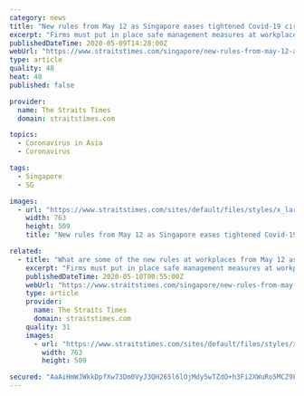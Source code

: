 ```yaml
---
category: news
title: "New rules from May 12 as Singapore eases tightened Covid-19 circuit breaker measures"
excerpt: "Firms must put in place safe management measures at workplaces to prevent Covid-19 from spreading in the community again even as local transmission numbers fall, the Ministry of Manpower said on Saturday (May 9)."
publishedDateTime: 2020-05-09T14:28:00Z
webUrl: "https://www.straitstimes.com/singapore/new-rules-from-may-12-as-singapore-eases-tightened-covid-19-circuit-breaker-measures"
type: article
quality: 48
heat: 48
published: false

provider:
  name: The Straits Times
  domain: straitstimes.com

topics:
  - Coronavirus in Asia
  - Coronavirus

tags:
  - Singapore
  - SG

images:
  - url: "https://www.straitstimes.com/sites/default/files/styles/x_large/public/articles/2020/05/09/hzcake0509.jpg?itok=ZfnECkEg"
    width: 763
    height: 509
    title: "New rules from May 12 as Singapore eases tightened Covid-19 circuit breaker measures"

related:
  - title: "What are some of the new rules at workplaces from May 12 as Singapore eases tightened Covid-19 circuit breaker measures"
    excerpt: "Firms must put in place safe management measures at workplaces to prevent Covid-19 from spreading in the community again even as local transmission numbers fall, the Ministry of Manpower said on Saturday (May 9)."
    publishedDateTime: 2020-05-10T00:55:00Z
    webUrl: "https://www.straitstimes.com/singapore/new-rules-from-may-12-as-singapore-eases-tightened-covid-19-circuit-breaker-measures"
    type: article
    provider:
      name: The Straits Times
      domain: straitstimes.com
    quality: 31
    images:
      - url: "https://www.straitstimes.com/sites/default/files/styles/x_large/public/articles/2020/05/09/hzcake0509.jpg?itok=ZfnECkEg"
        width: 763
        height: 509

secured: "AaAiHmWJWkkDpfXw73Dm0VyJ3QH265l6lOjMdy5wTZdO+h3Fi2XWuRo5MCZ9FpZsKTIHK5yQft7vufIIcA+c/TSxN5D9lWuje3VzWxGtEKJdxD9qL4IJy1wgUxP6HojpvTnmsSlh93dDctdJi2w0ppUd9ccZB34HWOPDx5IzUYC62WMQYVAm6gyg66Wll3AlkLHmtsPRu1YrrDahmHd1OGaEfBiSf3rTAvECvhljQfbjH9vxUvevdg5dBGe3FYi9QcyPfJcdqiX+pL2QLLIlBIbY/Nx0J0J9LWw7X+Ye2z37t5Z8gEzuWdXtjQDt2ekovOFBydFntu54dDACNiCDcgMtKYYIOw6i1fFfc/qMKvhfnUDrM2RllyAXrfZ03HJ+No5TBgStQKLLFMCuWHwbtyUV2UaGAwNfotJs/jmdLaENDvjh/FEDYakmYgM56pEPiCNCLrCo2WAxrejeB8TZrYi10wXamk23d/1PY/npuZ4=;jkeKN3EL/bGbfsIfWIMTNw=="
---
```


